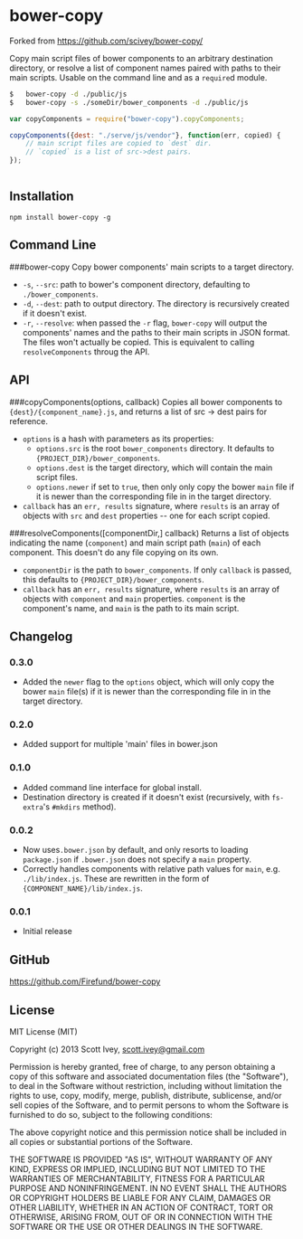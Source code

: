 bower-copy
=================

Forked from https://github.com/scivey/bower-copy/

Copy main script files of bower components to an arbitrary destination directory, or resolve a list of component names paired with paths to their main scripts.  Usable on the command line and as a `require`d module.


```bash
$	bower-copy -d ./public/js
$	bower-copy -s ./someDir/bower_components -d ./public/js
```

```javascript
var copyComponents = require("bower-copy").copyComponents;

copyComponents({dest: "./serve/js/vendor"}, function(err, copied) {
	// main script files are copied to `dest` dir.
	// `copied` is a list of src->dest pairs.
});



```


Installation
------------

    npm install bower-copy -g


Command Line
------------
###bower-copy
Copy bower components' main scripts to a target directory.
- `-s`, `--src`: path to bower's component directory, defaulting to `./bower_components`.
- `-d`, `--dest`: path to output directory.  The directory is recursively created if it doesn't exist.
- `-r`, `--resolve`: when passed the `-r` flag, `bower-copy` will output the components' names and the paths to their main scripts in JSON format.  The files won't actually be copied.  This is equivalent to calling `resolveComponents` throug the API.


API
------------
###copyComponents(options, callback)
Copies all bower components to `{dest}/{component_name}.js`, and returns a list of src -> dest pairs for reference.
- `options` is a hash with parameters as its properties:
	- `options.src` is the root `bower_components` directory.  It defaults to `{PROJECT_DIR}/bower_components`.
	- `options.dest` is the target directory, which will contain the main script files.
	- `options.newer` if set to `true`, then only only copy the bower `main` file if it is newer than the corresponding file in in the target directory.
- `callback` has an `err, results` signature, where `results` is an array of objects with `src` and `dest` properties -- one for each script copied.

###resolveComponents([componentDir,] callback)
Returns a list of objects indicating the name (`component`) and main script path (`main`) of each component.  This doesn't do any file copying on its own.
- `componentDir` is the path to `bower_components`.  If only `callback` is passed, this defaults to `{PROJECT_DIR}/bower_components`.
- `callback` has an `err, results` signature, where `results` is an array of objects with `component` and `main` properties.  `component` is the component's name, and `main` is the path to its main script.

Changelog
------------

### 0.3.0 ###
- Added the `newer` flag to the `options` object, which will only copy the bower `main` file(s) if it
is newer than the corresponding file in in the target directory.

### 0.2.0 ###
- Added support for multiple 'main' files in bower.json

### 0.1.0 ###
- Added command line interface for global install.
- Destination directory is created if it doesn't exist (recursively, with `fs-extra`'s `#mkdirs` method).

### 0.0.2 ###
- Now uses`.bower.json` by default, and only resorts to loading `package.json` if `.bower.json` does not specify a `main` property.
- Correctly handles components with relative path values for `main`, e.g. `./lib/index.js`.  These are rewritten in the form of `{COMPONENT_NAME}/lib/index.js`.

### 0.0.1 ###
- Initial release

GitHub
------------
https://github.com/Firefund/bower-copy


License
------------
MIT License (MIT)

Copyright (c) 2013 Scott Ivey, <scott.ivey@gmail.com>

Permission is hereby granted, free of charge, to any person obtaining a copy
of this software and associated documentation files (the "Software"), to deal
in the Software without restriction, including without limitation the rights
to use, copy, modify, merge, publish, distribute, sublicense, and/or sell
copies of the Software, and to permit persons to whom the Software is
furnished to do so, subject to the following conditions:

The above copyright notice and this permission notice shall be included in
all copies or substantial portions of the Software.

THE SOFTWARE IS PROVIDED "AS IS", WITHOUT WARRANTY OF ANY KIND, EXPRESS OR
IMPLIED, INCLUDING BUT NOT LIMITED TO THE WARRANTIES OF MERCHANTABILITY,
FITNESS FOR A PARTICULAR PURPOSE AND NONINFRINGEMENT. IN NO EVENT SHALL THE
AUTHORS OR COPYRIGHT HOLDERS BE LIABLE FOR ANY CLAIM, DAMAGES OR OTHER
LIABILITY, WHETHER IN AN ACTION OF CONTRACT, TORT OR OTHERWISE, ARISING FROM,
OUT OF OR IN CONNECTION WITH THE SOFTWARE OR THE USE OR OTHER DEALINGS IN
THE SOFTWARE.
